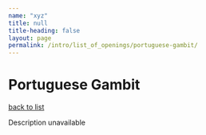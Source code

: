 ```yaml
---
name: "xyz"
title: null
title-heading: false
layout: page
permalink: /intro/list_of_openings/portuguese-gambit/
---
```


# Portuguese Gambit

[back to list](../../list_of_openings)

Description unavailable
